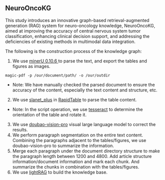 NeuroOncoKG
---
This study introduces an innovative graph-based retrieval-augmented generation (RAG) system for neuro-oncology knowledge, 
NeuroOncoKG, aimed at improving the accuracy of central nervous system tumor classification, enhancing clinical decision 
support, and addressing the deficiencies of existing methods in multimodal data integration.

The following is the construction process of the knowledge graph:
1. We use [minerU 0.10.6 ](https://github.com/opendatalab/mineru) to parse the text, and export the tables and figures as images.
```shell
magic-pdf -p /our/document/path/ -o /our/outdir
```
- Note: We have manually checked the parsed document to ensure the accuracy of the content, especially the text content and structure, etc.
2. We use [slanet_plus](https://github.com/PaddlePaddle/PaddleX/blob/release/3.0-beta1/docs/module_usage/tutorials/ocr_modules/table_structure_recognition.md) in [RapidTable](https://github.com/RapidAI/RapidTable) to parse the table content.
- Note: In the script operation, we use [tesseract](https://github.com/tesseract-ocr/tesseract) to determine the orientation of the table and rotate it.
3. We use [doubao-vision-pro](https://www.volcengine.com/docs/82379/) visual large language model to correct the results.
4. We perform paragraph segmentation on the entire text content. Combining the paragraphs adjacent to the tables/figures, we use doubao-vision-pro to summarize the information.
5. Merge each paragraph under the document directory structure to make the paragraph length between 1200 and 4800. Add article structure information/document information and mark each chunk. And summarize the chunks in combination with the tables/figures.
6. We use [lightRAG](https://github.com/HKUDS/LightRAG) to build the knowledge base.
